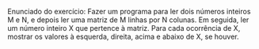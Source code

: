 Enunciado do exercício:
Fazer um programa para ler dois números inteiros M e N, e depois ler uma matriz de M linhas por N colunas. Em seguida, ler um número inteiro X que pertence à matriz. Para cada ocorrência de X, mostrar os valores à esquerda, direita, acima e abaixo de X, se houver.
